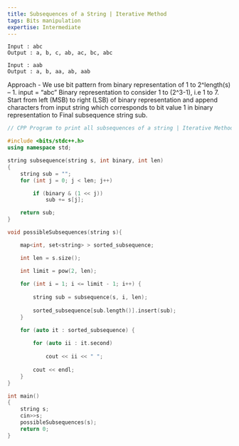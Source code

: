 ```yaml
---
title: Subsequences of a String | Iterative Method
tags: Bits manipulation
expertise: Intermediate
---
```


```
Input : abc
Output : a, b, c, ab, ac, bc, abc

Input : aab
Output : a, b, aa, ab, aab
```

Approach - We use bit pattern from binary representation of 1 to 2^length(s) – 1.
input = “abc” 
Binary representation to consider 1 to (2^3-1), i.e 1 to 7. 
Start from left (MSB) to right (LSB) of binary representation and append characters from input string which corresponds to bit value 1 in binary representation to Final subsequence string sub.

```cpp
// CPP Program to print all subsequences of a string | Iterative Method

#include <bits/stdc++.h>
using namespace std;

string subsequence(string s, int binary, int len)
{
	string sub = "";
	for (int j = 0; j < len; j++)

		if (binary & (1 << j))
			sub += s[j];

	return sub;
}

void possibleSubsequences(string s){

	map<int, set<string> > sorted_subsequence;

	int len = s.size();

	int limit = pow(2, len);
	
	for (int i = 1; i <= limit - 1; i++) {
		
		string sub = subsequence(s, i, len);
		
		sorted_subsequence[sub.length()].insert(sub);
	}

	for (auto it : sorted_subsequence) {
			
		for (auto ii : it.second)
			
			cout << ii << " ";
		
		cout << endl;
	}
}

int main()
{
	string s; 
    cin>>s;
	possibleSubsequences(s);
	return 0;
}

```
